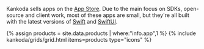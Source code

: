 Kankoda sells apps on the [App Store]({{site.appstore_url}}). Due to the main focus on SDKs, open-source and client work, most of these apps are small, but they're all built with the latest versions of [Swift]({{site.swift}}) and [SwiftUI]({{site.swiftui}}).

{% assign products = site.data.products | where:"info.app",1 %}
{% include kankoda/grids/grid.html items=products type="icons" %}